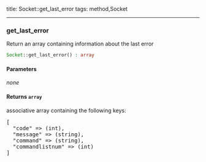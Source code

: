 title: Socket::get_last_error
tags: method,Socket

---

<div class="method">
<h3 class="method-name">get_last_error</h3>
<p>Return an array containing information about the last error</p>

```php
Socket::get_last_error() : array
```

#### Parameters

*none*


#### Returns `array`

associative array containing the following keys:
<pre>
[
  "code" => (int),
  "message" => (string),
  "command" => (string),
  "commandlistnum" => (int)
]
</pre>


</div>